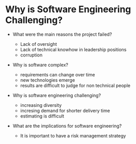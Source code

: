 # Why is Software Engineering Challenging?

 - What were the main reasons the project failed?
 	- Lack of oversight
  	- Lack of technical knowhow in leadership positions
  	- corruption

 - Why is software complex?
 	- requirements can change over time
 	- new technologies emerge
 	- results are difficult to judge for non technical people

 - Why is software engineering challenging?
	- increasing diversity
	- incresing demand for shorter delivery time 
	- estimating is difficult

 - What are the implications for software engineering?
  	- It is important to have a risk management strategy
